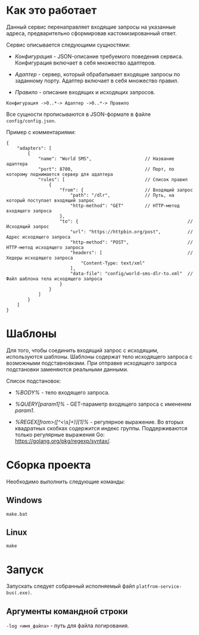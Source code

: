 # Как это работает

Данный сервис перенаправляет входящие запросы на указанные адреса, 
предварительно сформировав кастомизированный ответ.

Сервис описывается следующими сущностями:

- *Конфигурация* - JSON-описание требуемого поведения сервиса.
Конфигурация включает в себя множество адаптеров.

- *Адаптер* - сервер, который обрабатывает входящие запросы по заданному порту. 
Адаптер включает в себя множество правил.

- *Правило* - описание входящих и исходящих запросов.

`Конфигурация ->0..*-> Адаптер ->0..*-> Правило`

Все сущности прописываются в JSON-формате в файле `config/config.json`.

Пример с комментариями:

```
{
    "adapters": [
        {
            "name": "World SMS",                    // Название адаптера
            "port": 8700,                           // Порт, по которому поднимается сервер для адаптера
            "rules": [                              // Список правил
                {
                    "from": {                       // Входящий запрос
                        "path": "/dlr",             // Путь, на который поступает входящий запрос
                        "http-method": "GET"        // HTTP-метод входящего запроса
                    },
                    "to": {                                         // Исходящий запрос
                        "url": "https://httpbin.org/post",          // Адрес исходящего запроса
                        "http-method": "POST",                      // HTTP-метод исходящего запроса
                        "headers": [                                // Хедеры исходящего запроса
                            "Content-Type: text/xml"
                        ],
                        "data-file": "config/world-sms-dlr-to.xml"  // Файл шаблона тела исходящего запроса
                    }
                }
            ]
        }
    ]
}
```

# Шаблоны

Для того, чтобы соединить входящий запрос с исходящим, используются шаблоны. 
Шаблоны содержат тело исходящего запроса с возможными подставновками. 
При отправке исходящего запроса подстановки заменяются реальными данными.

Список подстановок:

- *%BODY%* - тело входящего запроса.

- *%QUERY[param1]%* - GET-параметр входящего запроса с имененем *param1*.

- *%REGEX[from>([^<\\s]+)][1]%* - регулярное выражение. Во вторых квадратных
скобках содержится индекс группы. Поддерживаются только регулярные выражения Go:
https://golang.org/pkg/regexp/syntax/.

# Сборка проекта

Необходимо выполнить следующие команды:

## Windows

```
make.bat
```

## Linux

```
make
```

# Запуск

Запускать следует собранный исполняемый файл `platfrom-service-bus(.exe)`.

## Аргументы командной строки

`-log <имя_файла>` - путь для файла логирования.

